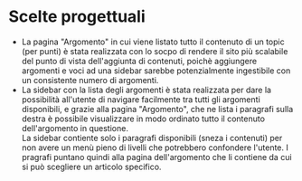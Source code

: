 # Scelte progettuali
* La pagina "Argomento" in cui viene listato tutto il contenuto di un topic (per punti) è stata realizzata con lo socpo di rendere il sito più scalabile del punto di vista dell'aggiunta di contenuti, poichè aggiungere argomenti e voci ad una sidebar sarebbe potenzialmente ingestibile con un consistente numero di argomenti.
* La sidebar con la lista degli argomenti è stata realizzata per dare la possibilità all'utente di navigare facilmente tra tutti gli argomenti disponibili, e grazie alla pagina "Argomento", che ne lista i paragrafi sulla destra è possibile visualizzare in modo ordinato tutto il contenuto dell'argomento in questione.<br/> La sidebar contiente solo i paragrafi disponibili (sneza i contenuti) per non avere un menù pieno di livelli che potrebbero confondere l'utente. I pragrafi puntano quindi alla pagina dell'argomento che li contiene da cui si può scegliere un articolo specifico.

